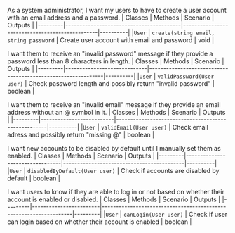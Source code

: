 As a system administrator,
I want my users to have to create a user account with an email address and a password.
| Classes | Methods                                 | Scenario                                       | Outputs  |
|---------|-----------------------------------------|------------------------------------------------|----------|
|`User`   | `create(string email, string password`  | Create user account with email and password    | void     |

I want them to receive an "invalid password" message if they provide a
password less than 8 characters in length.
| Classes | Methods                     | Scenario                                                     | Outputs  |
|---------|-----------------------------|--------------------------------------------------------------|----------|
|`User`   | `validPassword(User user)`  | Check password length and possibly return "invalid password" | boolean  |

I want them to receive an "invalid email" message if they provide an email
address without an @ symbol in it.
| Classes | Methods                  | Scenario                                            | Outputs  |
|---------|--------------------------|-----------------------------------------------------|----------|
|`User`   | `validEmail(User user)`  | Check email adress and possibly return "missing @"  | boolean  |

I want new accounts to be disabled by default until I manually set them as enabled.
| Classes | Methods                         | Scenario                                  | Outputs  |
|---------|---------------------------------|-------------------------------------------|----------|
|`User`   | `disabledByDefault(User user)`  | Check if accounts are disabled by default | boolean  |

I want users to know if they are able to log in or not based on whether their
account is enabled or disabled.
| Classes | Methods                | Scenario                                                          | Outputs |
|---------|------------------------|-------------------------------------------------------------------|---------|
|`User`   | `canLogin(User user)`  | Check if user can login based on whether their account is enabled | boolean |